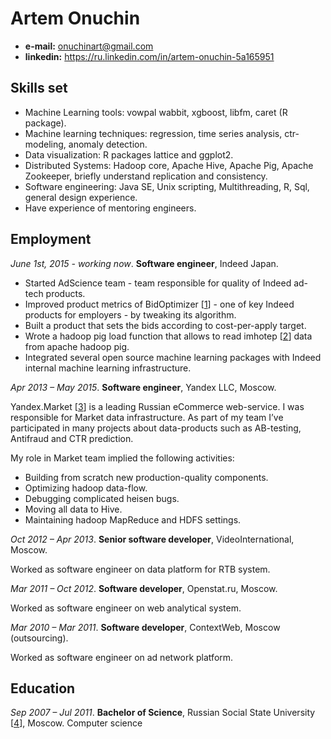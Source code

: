 Artem Onuchin 
=============

- **e-mail:** onuchinart@gmail.com
- **linkedin:** https://ru.linkedin.com/in/artem-onuchin-5a165951


Skills set
----------

- Machine Learning tools: vowpal wabbit, xgboost, libfm, caret (R package). 
- Machine learning techniques: regression, time series analysis, ctr-modeling, anomaly detection.
- Data visualization: R packages lattice and ggplot2.
- Distributed Systems: Hadoop core, Apache Hive, Apache Pig, Apache Zookeeper, briefly understand replication and consistency.
- Software engineering: Java SE, Unix scripting, Multithreading, R, Sql, general design experience.
- Have experience of mentoring engineers.
 
Employment
----------
_June 1st, 2015 - working now_. **Software engineer**, Indeed Japan.

- Started AdScience team - team responsible for quality of Indeed ad-tech products. 
- Improved product metrics of BidOptimizer [[1]] - one of key Indeed products for employers - by tweaking its algorithm.
- Built a product that sets the bids according to cost-per-apply target.
- Wrote a hadoop pig load function that allows to read imhotep [[2]] data from apache hadoop pig.
- Integrated several open source machine learning packages with Indeed internal machine learning infrastructure. 

_Apr 2013 – May 2015_. **Software engineer**, Yandex LLC,
Moscow.

Yandex.Market [[3]] is a leading Russian eCommerce web-service.
I was responsible for Market data infrastructure. 
As part of my team I’ve participated in many projects about
data-products such as AB-testing, Antifraud and CTR prediction.
 
My role in Market team implied the following activities:
- Building from scratch new production-quality components.
- Optimizing hadoop data-flow.
- Debugging complicated heisen bugs.
- Moving all data to Hive.
- Maintaining hadoop MapReduce and HDFS settings.


_Oct 2012 – Apr 2013_. **Senior software developer**, VideoInternational,
Moscow.

Worked as software engineer on data platform for RTB system. 


_Mar 2011 – Oct 2012_. **Software developer**, Openstat.ru, Moscow.

Worked as software engineer on web analytical system. 


_Mar 2010 – Mar 2011_. **Software developer**, ContextWeb,
Moscow (outsourcing).

Worked as software engineer on ad network platform. 


Education
---------

_Sep 2007 – Jul 2011_. **Bachelor of Science**, 
Russian Social State University [[4]], Moscow.
Computer science


[1]: http://blog.indeed.com/2015/06/23/maximize-your-hiring-budget-with-bid-optimizer/
[2]: http://opensource.indeedeng.io/imhotep/
[3]: http://market.yandex.ru
[4]: http://en.rgsu.net/
